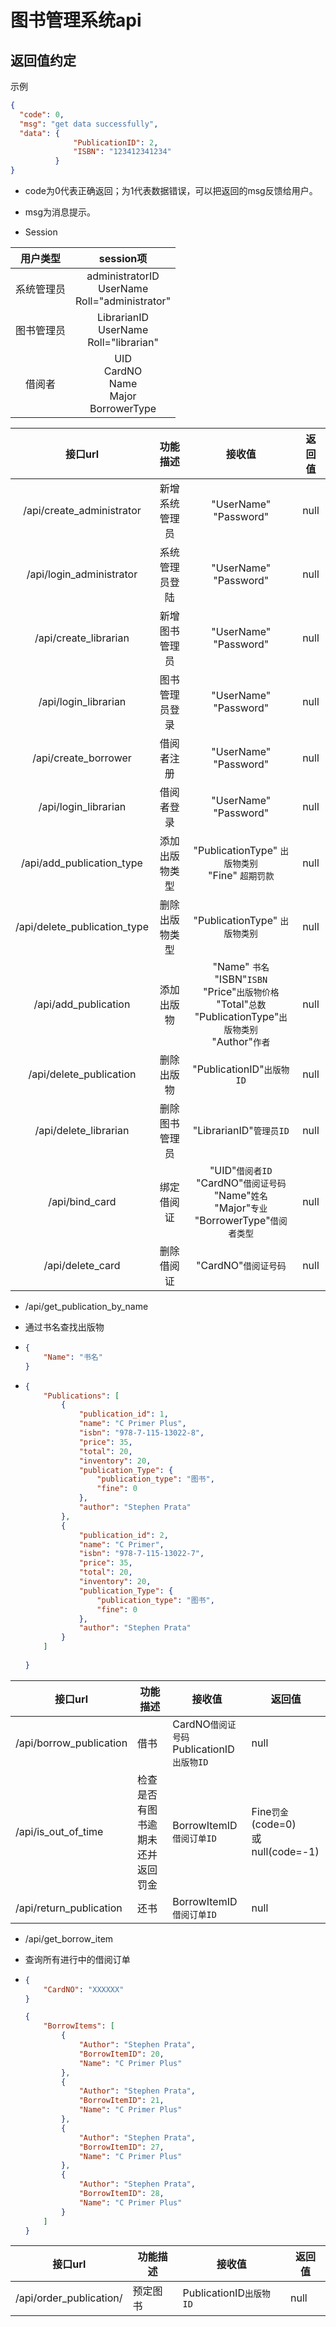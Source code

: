 



# 图书管理系统api

## 返回值约定
示例
```json
{
  "code": 0,
  "msg": "get data successfully",
  "data": {
              "PublicationID": 2,
              "ISBN": "123412341234"
          }
}
```
* code为0代表正确返回；为1代表数据错误，可以把返回的msg反馈给用户。

* msg为消息提示。
* Session

| 用户类型 | session项 |
|:----:|:----:|
| 系统管理员 | administratorID<br>UserName<br>Roll="administrator"|
| 图书管理员 | LibrarianID<br>UserName<br>Roll="librarian"|
| 借阅者 | UID<br>CardNO<br>Name<br>Major<br>BorrowerType |

| 接口url | 功能描述 | 接收值 | 返回值 |
|:------:|:------:|:-----:|:-----:|
|/api/create_administrator|新增系统管理员|"UserName"<br/>"Password"|null|
|/api/login_administrator|系统管理员登陆|"UserName"<br>"Password"|null|
|/api/create_librarian|新增图书管理员|"UserName"<br/>"Password"|null|
|/api/login_librarian|图书管理员登录|"UserName"<br/>"Password"|null|
|/api/create_borrower|借阅者注册|"UserName"<br/>"Password"|null|
|/api/login_librarian|借阅者登录|"UserName"<br/>"Password"|null|
|/api/add_publication_type|添加出版物类型|"PublicationType" ```出版物类别```<br/>"Fine" ```超期罚款```|null|
|/api/delete_publication_type|删除出版物类型|"PublicationType" ```出版物类别```|null|
|/api/add_publication|添加出版物|"Name" ```书名```<br/>"ISBN"```ISBN```<br/>"Price"```出版物价格```<br/>"Total"```总数```<br/>"PublicationType"```出版物类别```<br/>"Author"```作者```<br/>|null|
|/api/delete_publication|删除出版物|"PublicationID"```出版物ID```|null|
|/api/delete_librarian|删除图书管理员|"LibrarianID"```管理员ID```|null|
|/api/bind_card|绑定借阅证|"UID"```借阅者ID```<br/>"CardNO"```借阅证号码```<br/>"Name"```姓名```<br/>"Major"```专业```<br/>"BorrowerType"```借阅者类型```|null|
|/api/delete_card|删除借阅证|"CardNO"```借阅证号码```|null|

* /api/get_publication_by_name

* 通过书名查找出版物

* ```json
  {
      "Name": "书名"
  }
  ```

* ```json
  {
      "Publications": [
          {
              "publication_id": 1,
              "name": "C Primer Plus",
              "isbn": "978-7-115-13022-8",
              "price": 35,
              "total": 20,
              "inventory": 20,
              "publication_Type": {
                  "publication_type": "图书",
                  "fine": 0
              },
              "author": "Stephen Prata"
          },
          {
              "publication_id": 2,
              "name": "C Primer",
              "isbn": "978-7-115-13022-7",
              "price": 35,
              "total": 20,
              "inventory": 20,
              "publication_Type": {
                  "publication_type": "图书",
                  "fine": 0
              },
              "author": "Stephen Prata"
          }
      ]
      
  }
  ```
  
  

| 接口url                 | 功能描述                         | 接收值                                                 | 返回值                                     |
| ----------------------- | -------------------------------- | ------------------------------------------------------ | ------------------------------------------ |
| /api/borrow_publication | 借书                             | CardNO```借阅证号码```<br/>PublicationID```出版物ID``` | null                                       |
| /api/is_out_of_time     | 检查是否有图书逾期未还并返回罚金 | BorrowItemID```借阅订单ID```                           | Fine```罚金```(code=0)<br/>或null(code=-1) |
| /api/return_publication | 还书                             | BorrowItemID```借阅订单ID```                           | null                                       |

* /api/get_borrow_item

* 查询所有进行中的借阅订单

* ```json
  {
      "CardNO": "XXXXXX"
  }
  ```

  ```json
  {
      "BorrowItems": [
          {
              "Author": "Stephen Prata",
              "BorrowItemID": 20,
              "Name": "C Primer Plus"
          },
          {
              "Author": "Stephen Prata",
              "BorrowItemID": 21,
              "Name": "C Primer Plus"
          },
          {
              "Author": "Stephen Prata",
              "BorrowItemID": 27,
              "Name": "C Primer Plus"
          },
          {
              "Author": "Stephen Prata",
              "BorrowItemID": 28,
              "Name": "C Primer Plus"
          }
      ]
  }
  ```
| 接口url                 | 功能描述                         | 接收值                                                 | 返回值                                     |
| ----------------------- | -------------------------------- | ------------------------------------------------------ | ------------------------------------------ |
|/api/order_publication/|预定图书|PublicationID```出版物ID```|null|
